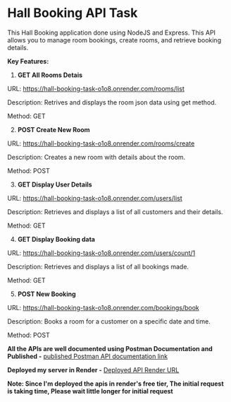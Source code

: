 # Hall Booking API Task

This Hall Booking application done using NodeJS and Express. This API allows you to manage room bookings, create rooms, and retrieve booking details.
 
**Key Features:**

1. **GET All Rooms Detais**

URL: https://hall-booking-task-o1o8.onrender.com/rooms/list

Description: Retrives and displays the room json data using get method.

Method: GET

2. **POST Create New Room**

URL: https://hall-booking-task-o1o8.onrender.com/rooms/create

Description: Creates a new room with details about the room.

Method: POST

3. **GET Display User Details**

URL: https://hall-booking-task-o1o8.onrender.com/users/list

Description: Retrieves and displays a list of all customers and their details.

Method: GET

4. **GET Display Booking data**

URL: https://hall-booking-task-o1o8.onrender.com/users/count/1

Description: Retrieves and displays a list of all bookings made.

Method: GET

5. **POST New Booking**

URL: https://hall-booking-task-o1o8.onrender.com/bookings/book

Description: Books a room for a customer on a specific date and time.

Method: POST


**All the APIs are well documented using Postman Documentation and Published -** [published Postman API documentation link](https://documenter.getpostman.com/view/34879950/2sA3duFYgP)

**Deployed my server in Render -** [Deployed API Render URL](https://hall-booking-task-o1o8.onrender.com)

**Note: Since I'm deployed the apis in render's free tier, The initial request is taking time, Please wait little longer for initial request**